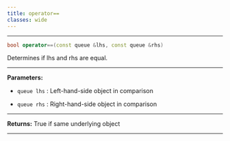 ```yaml
---
title: operator==
classes: wide
---
```



---

```cpp
bool operator==(const queue &lhs, const queue &rhs)
```


Determines if lhs and rhs are equal. 


---
**Parameters:**

 - `queue lhs`
: Left-hand-side object in comparison 

 - `queue rhs`
: Right-hand-side object in comparison 


---
**Returns:** True if same underlying object 

---
